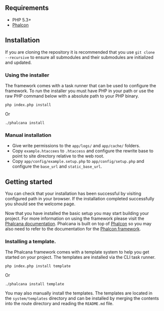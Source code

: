## Requirements

 - PHP 5.3+
 - [Phalcon](http://phalconphp.com/en/download)


## Installation

If you are cloning the repository it is recommended that you use `git clone --recursive` to ensure all submodules and their submodules are initialized and updated.

### Using the installer

The framework comes with a task runner that can be used to configure the framework. To run the installer you must have PHP in your path or use the raw PHP command below with a absolute path to your PHP binary.

	php index.php install  

Or  

	./phalcana install


### Manual installation

 - Give write permissions to the `app/logs/` and `app/cache/` folders.
 - Copy `example.htaccees` to `.htaccess` and configure the rewrite base to point to site directory relative to the web root.
 - Copy `app/config/example.setup.php` to `app/config/setup.php` and configure the `base_url` and `static_base_url`.


## Getting started

You can check that your installation has been successful by visiting configured path in your browser. If the installation completed successfully you should see the welcome page.

Now that you have installed the basic setup you may start building your project. For more information on using the framework please visit the [Phalcana documentation](http://phalcana.com/guide). Phalcana is built on top of [Phalcon](http://phalconphp.com/en/download) so you may also need to refer to the documentation for the [Phalcon framework](http://docs.phalconphp.com/).

### Installing a template.

The Phalcana framework comes with a template system to help you get started on your project. The templates are installed via the CLI task runner.

	php index.php install template  

Or

	./phalcana install template

You may also manually install the templates. The templates are located in the `system/templates` directory and can be installed by merging the contents into the route directory and reading the `README.md` file.